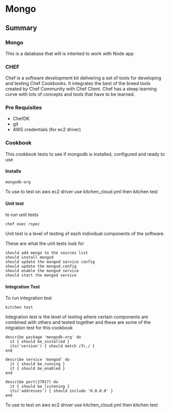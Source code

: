 # Mongo

## Summary

### Mongo

This is a database that will is intented to work with Node app

### CHEF

Chef is a software development kit delivering a set of tools for developing and testing Chef Cookbooks. It integrates the best of the breed tools created by Chef Community with Chef Client. Chef has a steep learning curve with lots of concepts and tools that have to be learned.

### Pre Requisites

- ChefDK
- git
- AWS credentials (for ec2 driver)

### Cookbook

This cookbook tests to see if mongodb is installed, configured and ready to use

#### Installs

```
mongodb-org
```

To use to test on aws ec2 driver use kitchen_cloud.yml then kitchen test

#### Unit test

to run unit tests

```
chef exec rspec
```

Unit test is a level of testing of each individual components of the software.

These are what the unit tests look for

```
should add mongo to the sources list
should install mongod
should update the mongod service config
should update the mongod.config
should enable the mongod service
should start the mongod service
```

#### Integration Test

To run integration test

```
kitchen test
```

Integration test is the level of testing where certain components are combined with others and tested together and these are some of the intgration test for this cookbook


```
describe package 'mongodb-org' do
  it { should be_installed }
  its('version') { should match /3\./ }
end

describe service 'mongod' do
  it { should be_running }
  it { should be_enabled }
end

describe port(27017) do
  it { should be_listening }
  its('addresses') { should include '0.0.0.0' }
end
```

To use to test on aws ec2 driver use kitchen_cloud.yml then kitchen test